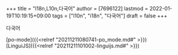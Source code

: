 +++
title = "I18n,L10n,다국어"
author = [7696122]
lastmod = 2022-01-19T10:19:15+09:00
tags = ["l10n", "i18n", "다국어"]
draft = false
+++

다국어  

[po-mode]({{<relref "20211211080741-po_mode.md#" >}})  
[LinguiJS]({{<relref "20211211101002-linguijs.md#" >}})
